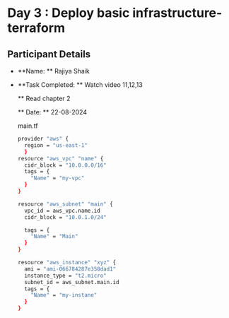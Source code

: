 # Day 3 : Deploy basic infrastructure-terraform

## Participant Details
- **Name: ** Rajiya Shaik
- **Task Completed: ** Watch video 11,12,13

    ** Read chapter 2

  ** Date: ** 22-08-2024

  

  main.tf
  ```bash
  provider "aws" {
    region = "us-east-1"
    }
  resource "aws_vpc" "name" {
    cidr_block = "10.0.0.0/16"
    tags = {
      "Name" = "my-vpc"
    }
  }

  resource "aws_subnet" "main" {
    vpc_id = aws_vpc.name.id
    cidr_block = "10.0.1.0/24"

    tags = {
      "Name" = "Main" 
    }
  }

  resource "aws_instance" "xyz" {
    ami = "ami-066784287e358dad1"
    instance_type = "t2.micro"
    subnet_id = aws_subnet.main.id
    tags = {
      "Name" = "my-instane"
    }
  }
  ```
  